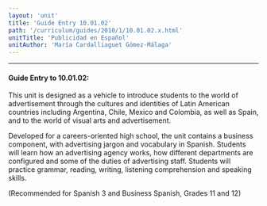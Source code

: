 ```yaml
---
layout: 'unit'
title: 'Guide Entry 10.01.02'
path: '/curriculum/guides/2010/1/10.01.02.x.html'
unitTitle: 'Publicidad en Español'
unitAuthor: 'María Cardalliaguet Gómez-Málaga'
---
```


<body>
<hr/>
 <h4>
  Guide Entry to 10.01.02:
 </h4>
 <p>
  This unit is designed as a vehicle to introduce students to the world of advertisement through the cultures and identities of Latin American countries including Argentina, Chile, Mexico and Colombia, as well as Spain, and to the world of visual arts and advertisement.
 </p>
<p>
  Developed for a careers-oriented high school, the unit contains a business component, with advertising jargon and vocabulary in Spanish. Students will learn how an advertising agency works, how different departments are configured and some of the duties of advertising staff. Students will practice grammar, reading, writing, listening comprehension and speaking skills.
 </p>
<p>
  (Recommended for Spanish 3 and Business Spanish, Grades 11 and 12)
 </p>

</body>
